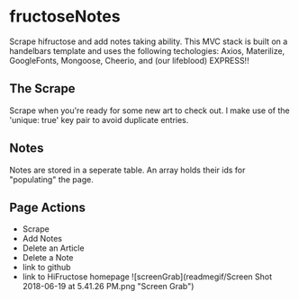 # fructoseNotes
Scrape hifructose and add notes taking ability. This MVC stack is built on a handelbars template and uses the following techologies: Axios, Materilize, GoogleFonts, Mongoose, Cheerio, and (our lifeblood) EXPRESS!! 

## The Scrape
Scrape when you're ready for some new art to check out. I make use of the 'unique: true' key pair to avoid duplicate entries.  
## Notes
Notes are stored in a seperate table. An array holds their ids for "populating" the page.  

## Page Actions
* Scrape
* Add Notes
* Delete an Article
* Delete a Note
* link to github
* link to HiFructose homepage
![screenGrab](readmegif/Screen Shot 2018-06-19 at 5.41.26 PM.png "Screen Grab")